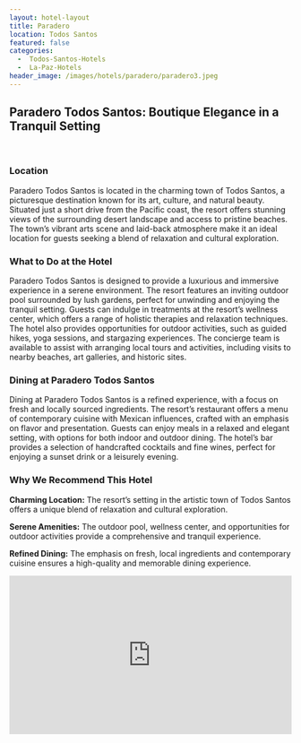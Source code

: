 ```yaml
---
layout: hotel-layout
title: Paradero 
location: Todos Santos
featured: false
categories:
  -  Todos-Santos-Hotels
  -  La-Paz-Hotels
header_image: /images/hotels/paradero/paradero3.jpeg
---
```

## Paradero Todos Santos: Boutique Elegance in a Tranquil Setting

&nbsp;

### Location
Paradero Todos Santos is located in the charming town of Todos Santos, a picturesque destination known for its art, culture, and natural beauty. Situated just a short drive from the Pacific coast, the resort offers stunning views of the surrounding desert landscape and access to pristine beaches. The town’s vibrant arts scene and laid-back atmosphere make it an ideal location for guests seeking a blend of relaxation and cultural exploration.

### What to Do at the Hotel
Paradero Todos Santos is designed to provide a luxurious and immersive experience in a serene environment. The resort features an inviting outdoor pool surrounded by lush gardens, perfect for unwinding and enjoying the tranquil setting. Guests can indulge in treatments at the resort’s wellness center, which offers a range of holistic therapies and relaxation techniques. The hotel also provides opportunities for outdoor activities, such as guided hikes, yoga sessions, and stargazing experiences. The concierge team is available to assist with arranging local tours and activities, including visits to nearby beaches, art galleries, and historic sites.

### Dining at Paradero Todos Santos
Dining at Paradero Todos Santos is a refined experience, with a focus on fresh and locally sourced ingredients. The resort’s restaurant offers a menu of contemporary cuisine with Mexican influences, crafted with an emphasis on flavor and presentation. Guests can enjoy meals in a relaxed and elegant setting, with options for both indoor and outdoor dining. The hotel’s bar provides a selection of handcrafted cocktails and fine wines, perfect for enjoying a sunset drink or a leisurely evening.

### Why We Recommend This Hotel
**Charming Location:** The resort’s setting in the artistic town of Todos Santos offers a unique blend of relaxation and cultural exploration.&nbsp;

**Serene Amenities:** The outdoor pool, wellness center, and opportunities for outdoor activities provide a comprehensive and tranquil experience.&nbsp;

**Refined Dining:** The emphasis on fresh, local ingredients and contemporary cuisine ensures a high-quality and memorable dining experience.&nbsp;


<style>.embed-container { position: relative; padding-bottom: 56.25%; height: 0; overflow: hidden; max-width: 100%; } .embed-container iframe, .embed-container object, .embed-container embed { position: absolute; top: 0; left: 0; width: 100%; height: 100%; }</style><div class='embed-container'><iframe src='https://www.youtube.com/embed/5IG6W0QNFBU' frameborder='0' allowfullscreen></iframe></div>